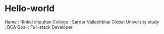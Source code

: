 # Hello-world
Name : Rinkal chauhan
College : Sardar Vallabhbhai Global University
study : BCA
Goal : Full-stack Developer
